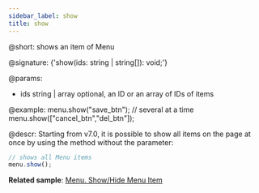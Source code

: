 ```yaml
---
sidebar_label: show
title: show
---          
```


@short: shows an item of Menu

@signature: {'show(ids: string | string[]): void;'}

@params:
- ids 		string | array		optional, an ID or an array of IDs of items


@example:
menu.show("save_btn");
// several at a time
menu.show(["cancel_btn","del_btn"]);



@descr:
Starting from v7.0, it is possible to show all items on the page at once by using the method without the parameter:

~~~js
// shows all Menu items
menu.show();
~~~

**Related sample**: [Menu. Show/Hide Menu Item](https://snippet.dhtmlx.com/a9vbhxgd)





